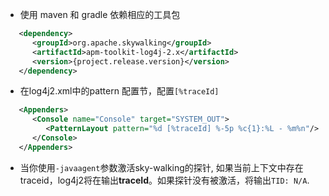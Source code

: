 * 使用 maven 和 gradle 依赖相应的工具包
```xml
   <dependency>
      <groupId>org.apache.skywalking</groupId>
      <artifactId>apm-toolkit-log4j-2.x</artifactId>
      <version>{project.release.version}</version>
   </dependency>
```

* 在log4j2.xml中的pattern 配置节，配置`[%traceId]`
```xml
   <Appenders>
      <Console name="Console" target="SYSTEM_OUT">
         <PatternLayout pattern="%d [%traceId] %-5p %c{1}:%L - %m%n"/>
      </Console>
   </Appenders>
```
* 当你使用`-javaagent`参数激活sky-walking的探针, 如果当前上下文中存在traceid，log4j2将在输出**traceId**。如果探针没有被激活，将输出`TID: N/A`.
